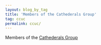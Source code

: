 ```yaml
---
layout: blog_by_tag
title: 'Members of the Cathederals Group'
tag: ccuc
permalink: ccuc/
---
```


Members of the [Cathederals Group](https://en.wikipedia.org/wiki/Cathedrals_Group)
